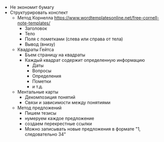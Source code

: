 * Не экономит бумагу
* Структурировать конспект
	* Метод Корнелла https://www.wordtemplatesonline.net/free-cornell-note-templates/
		* Заголовок
		* Тело
		* Поля с пометками (слева или справа от тела)
		* Вывод (внизу)
	* Квадраты Гейтса
		* Бъем страницу на квадраты
		* Каждый квадрат содержит определенную информацию
			* Даты
			* Вопросы
			* Определения 
			* Пометки
			* и т.д.
	* Ментальные карты
		* Декомпозиция понятий
		* Связи и зависимости между понятиями
	* Метод предложений
		* Пишем тезисы
		* нумеруем каждое предложение
		* создаем перекрестные ссылки
		* Можно записывать новые предложения в формате "1, следовательно 34"